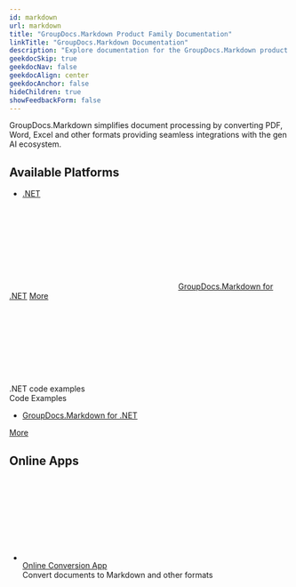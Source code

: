 ```yaml
---
id: markdown
url: markdown
title: "GroupDocs.Markdown Product Family Documentation"
linkTitle: "GroupDocs.Markdown Documentation"
description: "Explore documentation for the GroupDocs.Markdown product family. Learn how to export documents to Markdown across supported platforms."
geekdocSkip: true
geekdocNav: false
geekdocAlign: center
geekdocAnchor: false
hideChildren: true
showFeedbackForm: false
---
```


<div class="gdoc-list-descr">
    GroupDocs.Markdown simplifies document processing by converting PDF, Word, Excel and other formats providing seamless integrations with the gen AI ecosystem.
</div>

<h2 class="gdoc-product-title">Available Platforms</h2>

<div class="gdoc-platform-links">
    <ul>
        <li><a href="#markdown_net">.NET</a></li>
    </ul>
</div>

<div class="gdoc-platforms">
    <div class="gdoc-platform">
        <a id="markdown_net"></a>
        <div class="gdoc-platform__header">
            <svg class="gdoc-platform__header-icon"><use xlink:href="/img/groupdocs-stack.svg#net"></use></svg>
            <a class="gdoc-platform__header-title" href='/markdown/net/'>GroupDocs.Markdown for .NET</a>
            <a class="gdoc-platform__header-btn" href='/markdown/net/'>More</a>
        </div>
        <div class="gdoc-platform__cols">
            <!-- <div class="gdoc-platform__col">
                <div class="gdoc-platform__col-title">
                    <svg class="gdoc-platform__col-icon"><use xlink:href="/img/groupdocs-stack.svg#time"></use></svg>
                    <div>Getting started</div>
                </div>
                <div class="gdoc-platform__col-descr">Start quickly with our getting started documentation</div>
                <ul class="gdoc-platform__col-links">
                    <li><a href='/markdown/net/supported-document-formats/'>Supported Document Formats</a></li>
                    <li><a href='/markdown/net/quick-start-guide/'>Quick Start Guide</a></li>
                    <li><a href='/markdown/net/how-to-run-code-examples/'>Running Examples</a></li>
                </ul>
            </div>
            <div class="gdoc-platform__col">
                <div class="gdoc-platform__col-title">
                    <svg class="gdoc-platform__col-icon"><use xlink:href="/img/groupdocs-stack.svg#document"></use></svg>
                    <div>Developer Guide</div>
                </div>
                <div class="gdoc-platform__col-descr">Articles and guidelines for document export</div>
                <ul class="gdoc-platform__col-links">
                    <li><a href='/markdown/net/export-pdf-to-markdown/'>Export PDF Documents</a></li>
                    <li><a href='/markdown/net/export-word-to-markdown/'>Export Word Documents</a></li>
                    <li><a href='/markdown/net/export-excel-to-markdown/'>Export Excel Spreadsheets</a></li>
                    <li><a href='/markdown/net/export-ebook-to-markdown/'>Export eBooks</a></li>
                    <li><a href='/markdown/net/export-text-files-to-markdown/'>Export Text Files</a></li>
                </ul>
            </div> -->
            <div class="gdoc-platform__col">
                <div class="gdoc-platform__col-title">
                    <svg class="gdoc-platform__col-icon"><use xlink:href="/img/groupdocs-stack.svg#git-big"></use></svg>
                    <div>.NET code examples</div>
                </div>
                <div class="gdoc-platform__col-descr">Code Examples</div>
                <ul class="gdoc-platform__col-links gdoc-platform__col-links--alt">
                    <li> <a href='https://github.com/groupdocs-markdown/GroupDocs.Markdown-for-.NET'>GroupDocs.Markdown for
                            .NET</a></li>
                </ul>
            </div>
        </div>
        <div class="gdoc-platform__footer">
            <a class="gdoc-platform__footer-btn" href='/markdown/net/'>More</a>
        </div>
    </div>
</div>

<h2 class="gdoc-product-title">Online Apps</h2>

<div class="gdoc-product-examples">
    <div class="gdoc-product-example">
        <ul class="gdoc-product-example__list gdoc-product-example__list--app">
            <li>
                <svg class="gdoc-product-example__icon"><use xlink:href="/img/groupdocs-stack.svg#app"></use></svg>
                <div>
                    <a class="gdoc-product-example__link"
                        href="https://products.groupdocs.app/conversion/total">Online Conversion App</a>
                    <div class="gdoc-product-example__descr">Convert documents to Markdown and other formats</div>
                </div>
            </li>
        </ul>
    </div>
</div>
